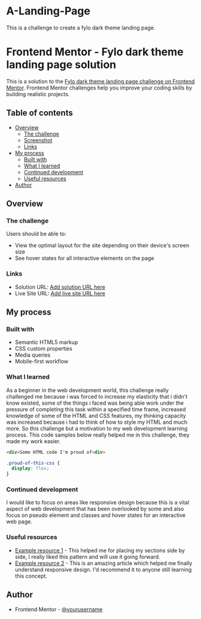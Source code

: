# A-Landing-Page
This is a challenge to create a fylo dark theme landing page.

# Frontend Mentor - Fylo dark theme landing page solution
This is a solution to the [Fylo dark theme landing page challenge on Frontend Mentor](https://www.frontendmentor.io/challenges/fylo-dark-theme-landing-page-5ca5f2d21e82137ec91a50fd). Frontend Mentor challenges help you improve your coding skills by building realistic projects. 

## Table of contents

- [Overview](#overview)
  - [The challenge](#the-challenge)
  - [Screenshot](#screenshot)
  - [Links](#links)
- [My process](#my-process)
  - [Built with](#built-with)
  - [What I learned](#what-i-learned)
  - [Continued development](#continued-development)
  - [Useful resources](#useful-resources)
- [Author](#author)


## Overview

### The challenge

Users should be able to:

- View the optimal layout for the site depending on their device's screen size
- See hover states for all interactive elements on the page

### Links

- Solution URL: [Add solution URL here](https://your-solution-url.com)
- Live Site URL: [Add live site URL here](https://your-live-site-url.com)

## My process

### Built with

- Semantic HTML5 markup
- CSS custom properties
- Media queries
- Mobile-first workflow

### What I learned

As a beginner in the web development world, this challenge really challenged me because i was forced to increase my elasticity that i didn't know existed, some of the things i faced was being able work under the pressure of completing this task within a specified time frame, increased knowledge of some of the HTML and CSS features, my thinking capacity was increased because i had to think of how to style my HTML and much more. So this challenge but a motivation to my web development learning process. This code samples below really helped me in this challenge, they made my work easier.

```html
<div>Some HTML code I'm proud of<div>
```

```css
.proud-of-this-css {
  display: flex;
}
```

### Continued development

I would like to focus on areas like responsive design because this is a vital aspect of web development that has been overlooked by some and also focus on pseudo element and classes and hover states for an interactive web page.

### Useful resources

- [Example resource 1](https://www.youtube.com/watch?v=JJSoEo8JSnc) - This helped me for placing my sections side by side, I really liked this pattern and will use it going forward.
- [Example resource 2](https://shaydeecoder.hashnode.dev/responsive-design-strategy) - This is an amazing article which helped me finally understand rexponsive design. I'd recommend it to anyone still learning this concept.

## Author

- Frontend Mentor - [@yourusername](https://www.frontendmentor.io/profile/yourusername)

